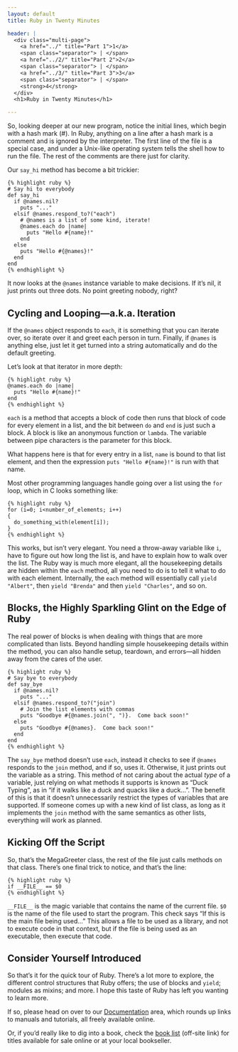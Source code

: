 ```yaml
---
layout: default
title: Ruby in Twenty Minutes

header: |
  <div class="multi-page">
    <a href="../" title="Part 1">1</a>
    <span class="separator"> | </span>
    <a href="../2/" title="Part 2">2</a>
    <span class="separator"> | </span>
    <a href="../3/" title="Part 3">3</a>
    <span class="separator"> | </span>
    <strong>4</strong>
  </div>
  <h1>Ruby in Twenty Minutes</h1>

---
```


So, looking deeper at our new program, notice the initial lines, which
begin with a hash mark (#). In Ruby, anything on a line after a hash mark
is a comment and is ignored by the interpreter. The first line of the file
is a  special case, and under  a Unix-like operating  system tells the
shell how  to run the file.  The  rest of the comments  are there just
for clarity.

Our `say_hi` method has become a bit trickier:

    {% highlight ruby %}
    # Say hi to everybody
    def say_hi
      if @names.nil?
        puts "..."
      elsif @names.respond_to?("each")
        # @names is a list of some kind, iterate!
        @names.each do |name|
          puts "Hello #{name}!"
        end
      else
        puts "Hello #{@names}!"
      end
    end
    {% endhighlight %}

It now  looks at the `@names` instance variable to make decisions.
If it&#8217;s nil,  it just prints  out three dots. No point
greeting nobody, right?

## Cycling and Looping&#8212;a.k.a. Iteration

If the `@names` object responds to `each`, it is  something that you can
iterate over, so iterate over it and greet each person in turn.
Finally, if `@names` is anything else, just let it get turned into 
a string automatically  and do  the
default greeting.

Let&#8217;s look at that iterator in more depth:

    {% highlight ruby %}
    @names.each do |name|
      puts "Hello #{name}!"
    end
    {% endhighlight %}

`each` is a method that accepts a block of code then runs that block
of code for every element in a  list, and the bit  between `do` and
`end` is just  such a block.  A block is  like an anonymous function
or `lambda`.  The variable  between pipe characters is the parameter
for this block.

What happens here  is that for every entry in a  list, `name` is bound
to that list element, and  then the expression `puts "Hello #{name}!"`
is run with that name.

Most other  programming languages handle  going over a list  using the
`for` loop, which in C looks something like:

    {% highlight ruby %}
    for (i=0; i<number_of_elements; i++)
    {
      do_something_with(element[i]);
    }
    {% endhighlight %}

This works, but isn&#8217;t very elegant. You need a throw-away variable
like `i`, have to figure out how long the list  is, and have to
explain how to walk over the list. The Ruby way is much more
elegant, all the housekeeping details are hidden  within the `each`
method,  all you  need to  do is  to tell  it what  to do  with each
element. Internally, the `each` method  will essentially call
`yield "Albert"`, then `yield "Brenda"` and then  `yield "Charles"`, 
and so on.

## Blocks, the Highly Sparkling Glint on the Edge of Ruby

The real  power of blocks  is when dealing  with things that  are more
complicated  than   lists.  Beyond handling simple
housekeeping  details within the  method, you can also  handle setup,
teardown, and errors&#8212;all hidden away from the cares of the user.

    {% highlight ruby %}
    # Say bye to everybody
    def say_bye
      if @names.nil?
        puts "..."
      elsif @names.respond_to?("join")
        # Join the list elements with commas
        puts "Goodbye #{@names.join(", ")}.  Come back soon!"
      else
        puts "Goodbye #{@names}.  Come back soon!"
      end
    end
    {% endhighlight %}

The `say_bye` method doesn&#8217;t use `each`, instead it checks to see if
`@names`  responds  to  the  `join`  method, and  if  so,  uses  it.
Otherwise, it just prints out the variable as a string.  This method
of not caring about the actual _type_ of a variable, just relying on
what methods  it supports is  known as &#8220;Duck  Typing&#8221;, as in  &#8220;if it
walks like a duck  and quacks  like a duck&#8230;&#8221;.  The benefit of this
is  that it doesn&#8217;t  unnecessarily restrict  the types  of variables
that are  supported.  If someone  comes up with  a new kind  of list
class,  as long as  it implements  the `join`  method with  the same
semantics as other lists, everything will work as planned.

## Kicking Off the Script

So,  that&#8217;s the MegaGreeter  class, the  rest of  the file  just calls
methods on that class.  There&#8217;s  one final trick to notice, and that&#8217;s
the line:

    {% highlight ruby %}
    if __FILE__ == $0
    {% endhighlight %}

`__FILE__` is the magic variable that contains the name of the current
file.  `$0` is  the name of the file used to  start the program.  This
check says  &#8220;If this is  the main file  being used&#8230;&#8221;  This  allows a
file to be used as a library, and not to execute code in that context,
but if  the file  is being  used as an  executable, then  execute that
code.

## Consider Yourself Introduced

So  that&#8217;s it  for the  quick tour  of Ruby.   There&#8217;s a  lot  more to
explore, the different control structures that Ruby offers; the use of
blocks and `yield`; modules as mixins; and more.  I hope this taste of
Ruby has left you wanting to learn more.

If so, please head on over to our [Documentation](/documentation/) area,
which rounds up links to manuals and tutorials, all freely available online.

Or, if you&#8217;d really like to dig into a book, check the
[book list](http://www.ruby-doc.org/bookstore) (off-site link)
for titles available for sale online or at your local bookseller.

